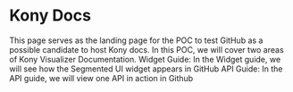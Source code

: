 # Kony Docs
This page serves as the landing page for the POC to test GitHub as a possible candidate to host Kony docs. 
In this POC, we will cover two areas of Kony Visualizer Documentation. 
Widget Guide: In the Widget guide, we will see how the Segmented UI widget appears in GitHub
API Guide: In the API guide, we will view one API in action in Github 
